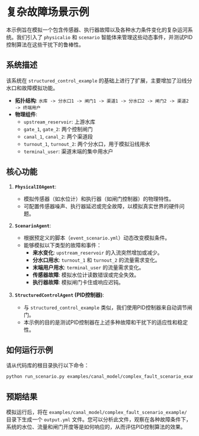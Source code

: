 # 复杂故障场景示例

本示例旨在模拟一个包含传感器、执行器故障以及各种水力条件变化的复杂运河系统。我们引入了 `physicalio` 和 `scenario` 智能体来管理这些动态事件，并测试PID控制算法在这些干扰下的鲁棒性。

## 系统描述

该系统在 `structured_control_example` 的基础上进行了扩展，主要增加了沿线分水口和故障模拟功能。

- **拓扑结构**: `水库 -> 分水口1 -> 闸门1 -> 渠道1 -> 分水口2 -> 闸门2 -> 渠道2 -> 终端用户`
- **物理组件**:
    - `upstream_reservoir`: 上游水库
    - `gate_1`, `gate_2`: 两个控制闸门
    - `canal_1`, `canal_2`: 两个渠道段
    - `turnout_1`, `turnout_2`: 两个分水口，用于模拟沿线用水
    - `terminal_user`: 渠道末端的集中用水户

## 核心功能

1.  **`PhysicalIOAgent`**:
    - 模拟传感器（如水位计）和执行器（如闸门控制器）的物理特性。
    - 可配置传感器噪声、执行器延迟或完全故障，以模拟真实世界的硬件问题。

2.  **`ScenarioAgent`**:
    - 根据预定义的脚本（`event_scenario.yml`）动态改变模拟条件。
    - 能够模拟以下类型的故障和事件：
        - **来水变化**: `upstream_reservoir` 的入流突然增加或减少。
        - **分水口用水**: `turnout_1` 和 `turnout_2` 的流量需求变化。
        - **末端用户用水**: `terminal_user` 的流量需求变化。
        - **传感器故障**: 模拟水位计读数错误或完全失效。
        - **执行器故障**: 模拟闸门卡住或响应迟钝。

3.  **`StructuredControlAgent` (PID控制器)**:
    - 与 `structured_control_example` 类似，我们使用PID控制器来自动调节闸门。
    - 本示例的目的是测试PID控制器在上述多种故障和干扰下的适应性和稳定性。

## 如何运行示例

请从代码库的根目录执行以下命令：

```bash
python run_scenario.py examples/canal_model/complex_fault_scenario_example/
```

## 预期结果

模拟运行后，将在 `examples/canal_model/complex_fault_scenario_example/` 目录下生成一个 `output.yml` 文件。您可以分析此文件，观察在各种故障条件下，系统的水位、流量和闸门开度等是如何响应的，从而评估PID控制算法的效果。
